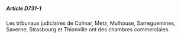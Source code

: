 ##### Article D731-1

Les tribunaux judiciaires de Colmar, Metz, Mulhouse, Sarreguemines, Saverne, Strasbourg et Thionville ont des chambres commerciales.

